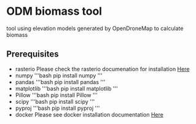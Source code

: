 # ODM biomass tool
tool using elevation models generated by OpenDroneMap to calculate biomass

## Prerequisites
* rasterio
Please check the rasterio documenation for installation [Here](https://rasterio.readthedocs.io/en/latest/installation.html)
* numpy
'''bash
pip install numpy
'''
* pandas
'''bash
pip install pandas
'''
* matplotlib
'''bash
pip install matplotlib
'''
* Pillow
'''bash
pip install Pillow
'''
* scipy
'''bash
pip install scipy
'''
* pyproj
'''bash
pip install pyproj
'''
* docker
Please see docker installation documentation [Here](https://docs.docker.com/get-docker/)
